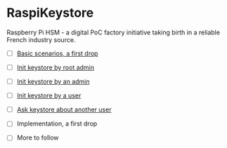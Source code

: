 # RaspiKeystore
Raspberry Pi HSM - a digital PoC factory initiative taking birth in a reliable French industry source.

- [ ] [Basic scenarios, a first drop](http://uml.mvnsearch.org/gist/b2c8729767f9a29897eec24d95dd7504)

- [ ] [Init keystore by root admin](https://gist.github.com/ahugueney/8842171773863978a211f0c47c88e7f1)

- [ ] [Init keystore by an admin](https://gist.github.com/ahugueney/784b77bad6ec9c48e35e121b26edfc12)

- [ ] [Init keystore by a user](https://gist.github.com/ahugueney/4fbf09ab429f3d00124b093d3cf85ddb)

- [ ] [Ask keystore about another user](https://gist.github.com/ahugueney/3064672ebaf3b82dd55310531f2cb413)

- [ ] Implementation, a first drop

- [ ] More to follow
